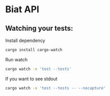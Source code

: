 # Biat API

## Watching your tests:
  Install dependency
  ```sh
  cargo install cargo-watch
  ```

  Run watch
  ```sh
  cargo watch -x 'test --tests'
  ```

  If you want to see stdout
  ```sh
  cargo watch -x 'test --tests -- --nocapture'
  ```